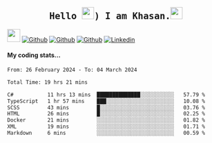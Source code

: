 <h2 align='center'><samp><strong>Hello <img src="https://media.giphy.com/media/hvRJCLFzcasrR4ia7z/giphy.gif" width="28px" height="28px">) I am Khasan.<img height="28px" src="https://emojis.slackmojis.com/emojis/images/1531849430/4246/blob-sunglasses.gif?1531849430"></strong></samp></h2>

<img src="https://media.giphy.com/media/WUlplcMpOCEmTGBtBW/giphy.gif" width="30">  [![Github](https://img.shields.io/github/followers/khasanrashidov?label=Follow%20Me&style=social)](https://github.com/khasanrashidov)  [![Github](https://img.shields.io/github/stars/khasanrashidov?affiliations=OWNER&style=social)](https://github.com/khasanrashidov)  [![Github](https://img.shields.io/github/watchers/khasanrashidov/khasanrashidov?style=social)](https://github.com/khasanrashidov) [![Linkedin](https://img.shields.io/badge/LinkedIn-Khasan%20Rashidov-blue?logo=Linkedin&logoColor=blue&labelColor=black&style=flat-square)](https://www.linkedin.com/in/khasanr)  

#### My coding stats...
<!--START_SECTION:waka-->

```txt
From: 26 February 2024 - To: 04 March 2024

Total Time: 19 hrs 21 mins

C#           11 hrs 13 mins  ██████████████░░░░░░░░░░░   57.79 %
TypeScript   1 hr 57 mins    ███░░░░░░░░░░░░░░░░░░░░░░   10.08 %
SCSS         43 mins         █░░░░░░░░░░░░░░░░░░░░░░░░   03.76 %
HTML         26 mins         █░░░░░░░░░░░░░░░░░░░░░░░░   02.25 %
Docker       21 mins         ░░░░░░░░░░░░░░░░░░░░░░░░░   01.82 %
XML          19 mins         ░░░░░░░░░░░░░░░░░░░░░░░░░   01.71 %
Markdown     6 mins          ░░░░░░░░░░░░░░░░░░░░░░░░░   00.59 %
```

<!--END_SECTION:waka-->

<!---
khasanrashidov/khasanrashidov is a ✨ special ✨ repository because its `README.md` (this file) appears on your GitHub profile.
You can click the Preview link to take a look at your changes.
--->
